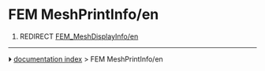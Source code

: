 # FEM MeshPrintInfo/en
1.  REDIRECT [FEM_MeshDisplayInfo/en](FEM_MeshDisplayInfo/en.md)



---
⏵ [documentation index](../README.md) > FEM MeshPrintInfo/en
